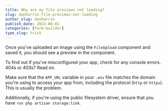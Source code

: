 ```yaml
---
title: Why are my file previews not loading?
slug: danharrin-file-previews-not-loading
author_slug: danharrin
publish_date: 2023-08-01
categories: [form-builder]
type_slug: trick
---
```


Once you've uploaded an image using the `FileUpload` component and saved it, you should see a preview in the component.

To find out if you've misconfigured your app, check for any console errors. 404s or 403s? Read on.

Make sure that the `APP_URL` variable in your `.env` file matches the domain you're using to access your app from, including the protocol (`http` or `https`). This is usually the problem.

Additionally, if you're using the public filesystem driver, ensure that you have `run php artisan storage:link`.

